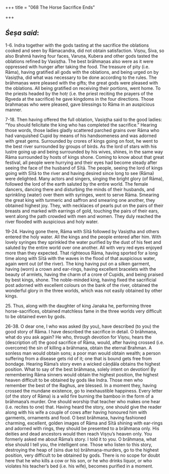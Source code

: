 +++
title = "068 The Horse Sacrifice Ends"

+++
 

## *Śeṣa said*:

1-6. Indra together with the gods tasting at the sacrifice the oblations cooked and seen by Rāmacandra, did not obtain satisfaction. Viṣṇu, Śiva, so also Brahmā having four faces, Varuṇa, Kubera and other gods tasted the oblations refined by Vasiṣṭha. The best brāhmaṇas also were as it were oppressed with hunger after taking the food. The treasure of pity (i.e. Rāma), having gratified all gods with the oblations, and being urged on by Vasiṣṭha, did what was necessary to be done according to the rules. The brāhmaṇas were pleased with the gifts; the great gods were pleased with the oblations. All being gratified on receiving their portions, went home. To the priests headed by the hotṛ (i.e. the priest reciting the prayers of the Ṛgveda at the sacrifice) he gave kingdoms in the four directions. Those brahmaṇas who were pleased, gave blessings to Rāma in an auspicious manner.

7-18. Then having offered the full oblation, Vasiṣṭha said to the good ladies: “You should felicitate the king who has completed the sacrifice.” Hearing those words, those ladies gladly scattered parched grains over Rāma who had vanquished Cupid by means of his handsomeness and was adorned with great gems. Surrounded by crores of kings going on foot, he went to the best river surrounded by groups of birds. As the lord of stars with his lustre going up and being surrounded by his wives, shines, in the same way Rāma surrounded by hosts of kings shone. Coming to know about that great festival, all people were hurrying and their eyes had become steady after seeing the face of the husband of Sītā. The people, seeing the lord of kings going with Sītā to the river and having desired since long to see (Rāma) were delighted. Many actors and singers, singing the bright glory (of Rāma), followed the lord of the earth saluted by the entire world. The female dancers, dancing there and disturbing the minds of their husbands, and sprinkling (water) over them with syringes, went to serve Rāma. Smearing the great king with turmeric and saffron and smearing one another, they obtained highest joy. They, with necklaces of pearls put on the pairs of their breasts and marked with earrings of gold, touching the pairs of their ears, went along the path crowded with men and women. They duly reached the river flooded with auspicious and holy water.

19-24. Having gone there, Rāma with Sītā followed by Vasiṣṭha and others entered the holy water. All the kings and the people entered after him. With lovely syringes they sprinkled the water purified by the dust of his feet and saluted by the entire world over one another. All with very red eyes enjoyed more than they expected. That righteous Rāma, having sported for a long time along with Sītā with the waves in the flood of that auspicious water, again went out (of the river). The king having put on a silken garment, having (worn) a crown and ear-rings, having excellent bracelets with the beauty of armlets, having the charm of a crore of Cupids, and being praised by best kings, shone. The noble-minded king, having fixed the sacrificial post adorned with excellent colours on the bank of the river, obtained the wonderful glory in the three worlds, which was not easily obtained by other kings.

25\. Thus, along with the daughter of king Janaka he, performing three horse-sacrifices, obtained matchless fame in the three worlds very difficult to be obtained even by gods.

26-38. O dear one, I who was asked (by you), have described (to you) the good story of Rāma. I have described the sacrifice in detail. O brāhmaṇa, what do you ask again? He who, through devotion for Viṣṇu, hears the (description of) the good sacrifice of Rāma, would, after having crossed (i.e. overcome) the sin of killing a brāhmaṇa, obtain the eternal Brahman. A sonless man would obtain sons; a poor man would obtain wealth; a person suffering from a disease gets rid of it; one that is bound gets free from bondage. Hearing Rāma’s story even a wicked cāṇḍāla obtains the highest position. What to say of the best brāhmaṇa, solely intent on devotion! By remembering Rāma sinners would obtain the highest position, the highest heaven difficult to be obtained by gods like Indra. Those men who remember the best of the Raghus, are blessed. In a moment they, having crossed the mundane existence, go to inexhaustible happiness. Every letter (of the story of Rāma) is a wild fire burning the bamboo in the form of a brāhmaṇa’s murder. One should worship that teacher who makes one hear (i.e. recites to one) that. Having heard the story, one should give the reader along with his wife a couple of cows after having honoured him with garments, ornaments and food. O best brāhmaṇa, having fashioned charming, excellent, golden images of Rāma and Sītā shining with ear-rings and adorned with rings, they should be presented to a brāhmaṇa only. His deities and dead ancestors would then reach Viṣṇu’s heaven only. You formerly asked me about Rāma’s story. I told it to you. O brāhmaṇa, what else should I tell you, the intelligent one. Those who listen to this story, destroying the heap of (sins due to) brāhmaṇa-murders, go to the highest position, very difficult to be obtained by gods. There is no scope for doubt here that he who kills a cow or his son, or he who drinks liquor, or who violates his teacher’s bed (i.e. his wife), becomes purified in a moment.


